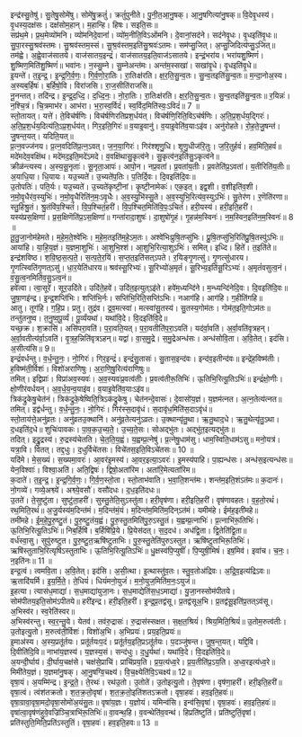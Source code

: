 

  
इन्द्र॑स्सु॒तेषु॑। सु॒तेषु॒सोमे॑षु। सोमे॑षु॒क्रतुं॑। क्रतुं॑पुनीते। पु॒नी॒त॒आ॒नु॒षक्। आ॒नु॒षगित्या॑नु॒षक्॥ वि॒देवृ॒धस्य॑। वृ॒धस्य॒दक्ष॑सः। दक्ष॑सोम॒हान्। म॒हान्हि। हिषः। सइति॒सः॥  
सप्र॑थ॒मे। प्र॒थ॒मेव्यो॑मनि। व्यो॑मनिदे॒वानां॑। व्यो॑म॒नीति॒विऽओ॑मनि। दे॒वानां॒सद॑ने। सद॑नेवृ॒धः। वृ॒धइति॑वृ॒धः॥ सु॒पा॒रस्सु॒श्रव॑स्तमः। सु॒श्रव॑स्तम॒स्सं। सु॒श्र॒व॑स्तम॒इति॑सु॒श्रवः॑ऽतमः। सम॑प्सु॒जित्। अ॒प्सु॒जिदित्य॑प्सु॒ऽजित्॥  
तम॑ह्वे। अ॒ह्वे॒वाज॑सातये। वाज॑सातय॒इन्द्रं॑। वाज॑सातय॒इति॒वाज॑ऽसातये। इन्द्रं॒भरा॑य। भरा॑यशु॒ष्मिणं॑। शु॒ष्मिण॒मिति॑शु॒ष्मिणं॑॥ भवा॑नः। न॒स्सु॒म्ने। सु॒म्नेअन्त॑मः। अन्त॑म॒स्सखा॑। सखा॑वृ॒धे। वृ॒धइति॑वृ॒धे॥  
इ॒यन्ते॑। त॒इ॒न्द्र॒। इ॒न्द्र॒गि॒र्व॒णः॒। गि॒र्व॒णो॒रा॒तिः। रा॒तिःक्ष॑रति। क्ष॒र॒ति॒सु॒न्व॒तः। सु॒न्व॒तइति॑सु॒न्व॒तः॥ म॒न्दा॒नोअ॒स्य। अ॒स्यब॒र्हिषः॑। ब॒र्हिषो॒वि। विरा॑जसि। रा॒ज॒सीति॑राजसि॥  
नू॒नन्तत्। तदि॑न्द्र। इ॒न्द्र॒द॒ध्दि॒। द॒ध्दि॒नः॒। नो॒रा॒तिः। रा॒तिःक्ष॑रति। क्ष॒र॒ति॒सु॒न्व॒तः। सु॒न्व॒तइति॑सु॒न्व॒तः॥ र॒यिन्नः॑। न॒श्चि॒त्रं। चि॒त्रमाभ॑र। आभ॑रा। भ॒रा॒स्व॒र्विदं॑। स्व॒र्विद॒मिति॑स्वः॒ऽविदं॑॥ 7 ॥  
स्तो॒तायत्। यत्ते॑। ते॒विच॑र्षणिः। विच॑र्षणिरतिप्रश॒र्धय॑त्। विच॑र्षणि॒रिति॒विऽच॑र्षणिः। अ॒ति॒प्र॒श॒र्धय॒द्गिरः॑। अ॒ति॒प्र॒श॒र्धय॒दित्य॑ति॒ऽप्र॒श॒र्धय॑त्। गिर॒इति॒गिरः॑॥ व॒याइ॒वानु॑। व॒याइ॒वेति॑व॒याःऽइ॑व। अनु॑रोहते। रो॒ह॒ते॒जु॒षन्त॑। जु॒षन्त॒यत्। यदिति॒यत्॥  
प्र॒त्न॒वज्ज॑नय। प्र॒त्न॒वदिति॑प्र॒त्न॒ऽवत्। ज॒न॒या॒गिरः॑। गिर॑श्शृणु॒धि। शृ॒णु॒धीज॑रि॒तुः। ज॒रि॒तुर्हवं॑। हव॒मिति॒हवं॑॥ मदे॑मदेव॒वक्षि॑थ। मदे॑मद॒इति॒मदे॑ऽमदे। व॒वक्षि॑थासु॒कृत्व॑ने। सु॒कृत्व॑न॒इति॑सु॒ऽकृत्व॑ने॥  
क्रीळ॑न्त्यस्य। अ॒स्य॒सू॒नृताः॑। सू॒नृता॒आपः॑। आपो॒न। नप्र॒वता॑। प्र॒वता॑य॒तीः। प्र॒वतेति॑प्र॒ऽवता॑। य॒तीरिति॑य॒तीः॥ अ॒याधि॒या। धि॒यायः। यउ॒च्यते॑। उ॒च्यते॑प॒तिः। प॒तिर्दि॒वः। दि॒वइति॑दि॒वः॥  
उ॒तोपतिः॑। पति॒र्यः। यउ॒च्यते॑। उ॒च्यते॑कृष्टी॒नां। कृ॒ष्टी॒नामेकः॑। एक॒इत्। इद्व॒शी। व॒शीइति॑व॒शी। न॒मो॒वृ॒धैर॑व॒स्युभिः॑। न॒मो॒वृ॒धैरिति॑न॒मः॒ऽवृ॒धैः। अ॒व॒स्यु॒भि॑स्सु॒ते। अ॒व॒स्युभि॒रित्य॑व॒स्युऽभिः॑। सु॒तेर॑ण। र॒णॆति॑रणा॥  
स्तु॒हिश्रु॒तं। श्रु॒तंवि॑प॒श्चितं॑। वि॒प॒श्चितं॒हरी॑। वि॒प॒श्चित॒मिति॑वि॒पः॒ऽचितं॑। हरी॒यस्य॑। हरी॒इति॒हरी॑। यस्य॑प्रस॒क्षिणा॑। प्र॒स॒क्षिणॆति॑प्र॒ऽस॒क्षिणा॑॥ गन्ता॑रादा॒शुषः॑। दा॒शुषो॑गृ॒हं। गृ॒हन्न॑म॒स्विनः॑। न॒म॒स्विन॒इति॑न॒म॒स्विनः॑॥ 8 ॥  
तू॒तु॒जा॒नोम॑हेमते। म॒हे॒म॒ते॒श्वे॑भिः। म॒हे॒म॒तइति॑म॒हे॒ऽम॒तः। अश्वे॑भिःप्रुषि॒तप्सु॑भिः। प्रु॒षि॒तप्सु॑भि॒रिति॑प्रु॒षि॒तस्पु॑ऽभिः॥ आया॑हि। या॒हि॒य॒ज्ञं। य॒ज्ञमा॒शुभिः॑। आ॒शुभि॒श्शं। आ॒शुभि॒रित्या॒शुऽभिः॑। समित्। इध्दि। हिते॑। त॒इति॑ते॥  
इन्द्र॑शविष्ठ। श॒वि॒ष्ठ॒स॒त्प॒ते॒। स॒त्प॒ते॒र॒यिं। स॒प्त॒त॒इति॑सत्ऽपते। र॒यिङ्गृ॒णत्सु॑। गृ॒णत्सु॑धारय। गृ॒णत्स्विति॑गृ॒णत्ऽसु॑। धा॒र॒येति॑धारय॥ श्रव॑स्सू॒रिभ्यः॑। सू॒रिभ्यो॑अ॒मृतं॑। सू॒रिभ्य॒इति॑सू॒रिऽभ्यः॑। अ॒मृतं॑वसुत्व॒नं। व॒सु॒त्व॒नमिति॑व॒सु॒ऽत्व॒नं॥  
हवे॑त्वा। त्वा॒सूरे॑। सूर॒उदि॑ते। उदि॑ते॒हवे॑। उदि॑त॒इत्युत्ऽइ॑ते। हवे॑म॒ध्यन्दि॑ने। म॒न्ध्यन्दि॑नेदि॒वः। दि॒वइति॑दि॒वः॥ जु॒षा॒णइ॑न्द्र। इ॒न्द्र॒शप्ति॑भिः। शप्ति॑भि॒र्नः। सप्ति॑भि॒रिति॒सप्ति॑ऽभिः। नआग॑हि। आग॑हि। ग॒हीति॑गहि॥  
आतु। तूग॑हि। ग॒हि॒प्र। प्रतु। तुद्र॑व। द्र॒व॒मत्स्वा॑। मत्स्वा॑सु॒तस्य॑। सु॒तस्य॒गोम॑तः। गोम॑त॒इति॒गोऽम॑तः॥ तन्तु॑तनुष्व। त॒नु॒ष्व॒पू॒र्व्यं। पू॒र्व्यंयथा॑। यथा॑वि॒दे। वि॒दइति॑वि॒दे॥  
यच्छ॒क्र। श॒क्रासि॑। असि॑परा॒वति॑। प॒रा॒वति॒यत्। प॒रा॒वतीति॑प॒रा॒ऽवति॑। यद॑र्वा॒वति॑। अ॒र्वा॒वति॑वृत्रहन्। अ॒र्वा॒वतीत्य॑र्वा॒ऽवति॑। वृ॒त्र॒ह॒न्निति॑वृत्रऽहन्॥ यद्वा॑। वा॒स॒मु॒द्रे। स॒मु॒द्रेअन्ध॑सः। अन्ध॑सोवि॒ता। अ॒वि॒तेत्। इद॑सि। अ॒सीत्य॑सि॥ 9॥  
इन्द्रं॑वर्धन्तु। व॒र्ध॒न्तु॒नः॒। नो॒गिरः॑। गिर॒इन्द्रं॑। इन्द्रं॑सु॒तासः॑। सु॒तास॒इन्द॑वः। इन्द॑व॒इतीन्द॑वः॥ इन्द्रे॑ह॒विष्म॑तीः। ह॒विष्म॑ती॒र्विशः॑। विशो॑अराणिषुः। अ॒रा॒णि॒षु॒रित्य॑राणिषुः॥  
तमित्। इद्विप्राः॑। विप्रा॑अव॒स्यवः॑। अ॒व॒स्यवः॑प्र॒वत्व॑तीः। प्र॒वत्व॑तीरू॒तिभिः॑। ऊ॒तिभि॒रित्यू॒तिऽभिः॑॥ इन्द्रं॑क्षो॒णीः। क्षो॒णीर॑वर्धयन्। अ॒व॒र्ध॒य॒न्व॒याइ॑व। व॒याइ॒वेति॑व॒याःऽइ॑व॥  
त्रिक॑द्रुकेषु॒चेत॑नं। त्रिक॑द्रुके॒षेष्विति॒त्रिऽक॑द्रुकेषु। चेत॑नन्दे॒वासः॑। दे॒वासो॑य॒ज्ञं। य॒ज्ञम॑त्नत। अ॒त्न॒तेत्य॑त्नत॥ तमित्। इद्व॑र्धन्तु। व॒र्ध॒न्तु॒नः॒। नो॒गिरः॑। गिर॑स्स॒दावृ॑धं। स॒दावृ॑ध॒मिति॑स॒दाऽवृ॑धं॥  
स्तो॒ताय॑त्ते॒अनु॑व्रतः। अनु॑व्रतउ॒क्थानि॑। अनु॑व्र॒तेत्यनु॑ऽव्रतः। उ॒क्थान्यृ॑तु॒था। ऋ॒तु॒थाद॒धे। ऋ॒तु॒थेत्यृ॑तु॒ऽथा। द॒धइति॑द॒धे॥ शुचिः॑पावकः। पा॒व॒क॒उ॒च्य॒ते॒। उ॒च्य॒ते॒सः। सोअद्भु॑तः। अद्भु॑त॒इत्यद्भु॑तः॥  
तदित्। इद्रु॒द्रस्य॑। रु॒द्रस्य॑चेतति। चे॒त॒ति॒य॒ह्वं। य॒ह्वम्प्र॒त्नेषु॑। प्र॒त्नेषु॒धाम॑सु। धाम॒स्विति॒धाम॑ऽसु॥ मनो॒यत्र॑। यत्रा॒वि। वितत्। तद्द॒धुः। द॒धुर्विचे॑तसः। विचे॑तस॒इति॒विऽचे॑तसः॥ 10 ॥  
यदि॑मे। मे॒स॒ख्यं। स॒ख्यमा॒वरः॑। आ॒वर॑इ॒मस्य॑। आ॒वर॒इत्या॒ऽवरः॑। इ॒मस्य॑पाहि। पा॒ह्यन्ध॑सः। अन्ध॑स॒इत्यन्ध॑सः॥ येन॒विश्वाः॑। विश्वा॒अति॑। अति॒द्विषः॑। द्विषो॒अता॑रिम। अता॑रि॒मेत्यता॑रिम॥  
क॒दाते॑। त॒इ॒न्द्र॒। इ॒न्द्र॒गि॒र्व॒णः॒। गि॒र्व॒ण॒स्तो॒ता। स्तो॒ताभ॑वाति। भ॒वा॒ति॒शन्त॑मः। शन्त॑म॒इति॒शंऽत॑मः॥ क॒दानः॑। नो॒गव्ये॑। गव्ये॒अश्व्ये॑। अश्व्ये॒वसौ॑। वसौ॑दधः। द॒ध॒इति॑दधः॥  
उ॒तते॑। ते॒सुष्टु॑ता। सुष्टु॑ता॒हरी॑। सुस्तु॒तेति॒सुऽस्तु॑ता। हरी॒वृष॑णा। हरी॒इति॒हरी॑। वृष॑णावहतः। व॒ह॒तो॒रथं॑। रथ॒मिति॒रथं॑॥ अ॒जु॒र्यस्य॑म॒दिन्त॑मं। म॒दिन्त॑मं॒यं। म॒दिन्त॑म॒मिति॑म॒दिन्ऽत॑मं। यमीम॑हे। ईम॑ह॒इती॑महे॥  
तमी॑महे। ई॒म॒हे॒पु॒रु॒ष्टु॒तं। पु॒रु॒ष्टु॒तंय॒ह्वं। पु॒रु॒स्तु॒तमिति॑पु॒रु॒ऽस्तु॒तं। य॒ह्वम्प्र॒त्नाभिः॑। प्र॒त्नाभि॑रू॒तिभिः॑। ऊ॒तिभि॒रित्यू॒तिऽभिः॑॥ निब॒र्हिषि॑। ब॒र्हिषि॑प्रि॒ये। प्रि॒येस॑दत्। स॒द॒दध॑। अध॑द्वि॒ता। द्वि॒तेति॑द्वि॒ता॥  
वर्ध॑स्वा॒सु। सुपु॑रुष्टुत। पु॒रु॒ष्टु॒त॒ऋषि॑ष्टुताभिः। पु॒रु॒स्तु॒तेति॑पुरुऽस्तुत। ऋषि॑ष्टुताभिरू॒तिभिः॑। ऋषि॑स्तुताभि॒रित्यृषि॑ऽस्तुताभिः। ऊ॒तिभि॒रित्यू॒तिऽभिः॑॥ धु॒क्षस्व॑पि॒प्युषीं॑। पि॒प्युषी॒मिषं॑। इष॒मिव॑। इवा॑च। च॒नः॒। न॒इति॑नः॥ 11 ॥  
इन्द्र॒त्वं। त्वमवि॒ता। अ॒वि॒तेत्। इद॑सि। अ॒सी॒त्था। इ॒त्थास्तु॑व॒तः। स्तु॒व॒तोअ॑द्रिवः। अ॒द्रि॒व॒इत्य॑द्रिऽवः॥ ऋ॒तादि॑यर्मि। इ॒य॒र्मि॒ते॒। ते॒धियं॑। धियं॑मनो॒युजं॑। म॒नो॒युज॒मिति॑म॒नः॒ऽयुजं॑॥  
इ॒हत्या। त्यास॑ध॒माद्या॑। स॒ध॒माद्या॑युजा॒नः। स॒ध॒माद्येति॑स॒ध॒ऽमाद्या॑। यु॒जा॒नस्सोम॑पीतये। सोम॑पीतय॒इति॒सोम॑ऽपीतये॥ हरी॑इन्द्र। हरी॒इति॒हरी॑। इ॒न्द्र॒प्र॒तद्व॑सू। प्र॒तद्व॑सूअ॒भि। प्र॒तद्व॑सू॒इति॑प्र॒तत्ऽव॑सू। अ॒भिस्व॑र। स्व॒रेति॑स्वर॥  
अ॒भिस्व॑रन्तु। स्व॒र॒न्तु॒ये। येतव॑। तव॑रु॒द्रासः॑। रु॒द्रास॑स्सक्षत। स॒क्ष॒त॒श्रियं॑। श्रिय॒मिति॒श्रियं॑॥ उ॒तोम॒रुत्व॑तीः। उ॒तोइत्यु॒तो। म॒रुत्व॑ती॒र्विशः॑। विशो॑अ॒भि। अ॒भिप्रयः॑। प्रय॒इति॒प्रयः॑॥  
इ॒माअ॑स्य। अ॒स्य॒प्रतू॑र्तयः। प्रतू॑र्तयःप॒दं। प्रतू॑र्तय॒इति॒प्रऽतू॑र्तयः। प॒दञ्जु॑षन्त। जु॒ष॒न्त॒यत्। यद्दि॒वि। दि॒वीति॑दि॒वि॥ नाभा॑य॒ज्ञस्य॑। य॒ज्ञस्य॒सं। सन्द॑धुः। द॒धु॒र्यथा॑। यथा॑वि॒दे। वि॒दइति॑वि॒दे॥  
अ॒यन्दी॒र्घाय॑। दी॒र्घाय॒चक्ष॑से। चक्ष॑से॒प्राचि॑। प्राचि॑प्रय॒ति। प्र॒य॒त्य॑ध्व॒रे। प्र॒य॒तीति॑प्र॒ऽय॒ति। अ॒ध्व॒रइत्य॑ध्व॒रे॥ मिमी॑तेय॒ज्ञं। य॒ज्ञमा॑नु॒षक्। आ॒नु॒षग्वि॒चक्ष्य॑। वि॒च॒क्ष्येति॑वि॒ऽचक्ष्य॑॥ 12॥  
वृषा॒यं। अ॒यम्मि॑न्द्र। इ॒न्द्र॒ते॒। ते॒रथः॑। रथ॑उ॒तो। उ॒तोते॑। उ॒तोइत्यु॒तो। ते॒वृष॑णा। वृष॑णा॒हरी॑। हरी॒इति॒हरी॑॥ वृषा॒त्वं। त्वंश॑तक्रतो। श॒त॒क्र॒तो॒वृषा॑। श॒त॒क्र॒तो॒इति॑शतऽक्रतो। वृषा॒हवः॑। हव॒इति॒हवः॑॥  
वृषा॒ग्रावा॒वृषा॒मदो॒वृषा॒सोमो॑अ॒यंसु॒तः॥ वृषा॑य॒ज्ञः। य॒ज्ञोयं। यमिन्व॑सि। इन्व॑सि॒वृषा॑। वृषा॒हवः॑। हव॒इति॒हवः॑॥  
वृषा॑त्वा॒वृष॑णंहुवे॒वज्रि॑ञ्चि॒त्राभि॑रू॒तिभिः॑॥ वा॒वन्थ॒हि। व॒वन्थेति॑व॒वन्थ॑। हिप्रति॑ष्टुतिं। प्रति॑ष्टुतिं॒वृषा॑। प्रति॑स्तुति॒मिति॒प्रति॑ऽस्तुतिं। वृषा॒हवः॑। हव॒इति॒हवः॥ 13 ॥  
